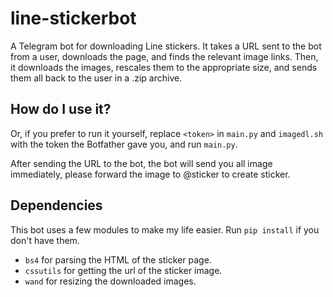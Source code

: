 # line-stickerbot
A Telegram bot for downloading Line stickers. It takes a URL sent to the bot from a user, downloads the page, and finds the relevant image links. Then, it downloads the images, rescales them to the appropriate size, and sends them all back to the user in a .zip archive.

## How do I use it?

Or, if you prefer to run it yourself, replace `<token>` in `main.py` and `imagedl.sh` with the token the Botfather gave you, and run `main.py`.

After sending the URL to the bot, the bot will send you all image immediately, please forward the image to @sticker to create sticker.

## Dependencies

This bot uses a few modules to make my life easier. Run `pip install` if you don't have them.

* `bs4` for parsing the HTML of the sticker page.
* `cssutils` for getting the url of the sticker image.
* `wand` for resizing the downloaded images.
